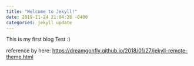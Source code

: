 ```yaml
---
title: "Welcome to Jekyll!"
date: 2019-11-24 21:04:28 -0400
categories: jekyll update
---
```


This is my first blog Test :)

reference by here: https://dreamgonfly.github.io/2018/01/27/jekyll-remote-theme.html
